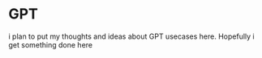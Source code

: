 # GPT
i plan to put my thoughts and ideas about GPT usecases here.  Hopefully i get something done here
